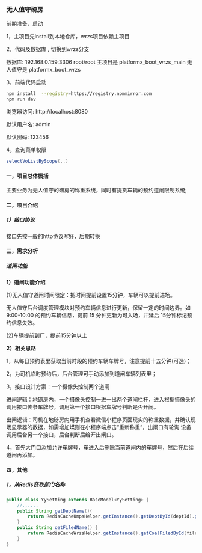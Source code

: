 ### **无人值守磅房**



前期准备，启动

1，主项目先install到本地仓库，wrzs项目依赖主项目

2，代码及数据库 , 切换到wrzs分支

 数据库: 192.168.0.159:3306  root/root
主项目是 platformx_boot_wrzs_main
无人值守是 platformx_boot_wrzs   

3，前端代码启动

```bash
npm install  --registry=https://registry.npmmirror.com  
npm run dev
```

浏览器访问:  http://localhost:8080

默认用户名: admin

默认密码: 123456

4，查询菜单权限

```java
selectVoListByScope(..)
```



#### 一，项目总体概括

主要业务为无人值守的磅房的称重系统，同时有提货车辆的预约道闸限制系统;

#### 二，项目介绍

 

##### 1）接口协议

接口先按一般的http协议写好，后期转换

 

#### 三，需求分析

##### 道闸功能

**1）道闸功能介绍**

(1)无人值守道闸时间限定：把时间提前设置15分钟，车辆可以提前进场。

无人值守后台调度管理模块对预约车辆信息进行更新，保留一定的时间边界。如 9:00-10:00 的预约车辆信息，提前 15 分钟更新为可入场，并延后 15分钟标记预约信息失效。

(2)车辆提前到厂，提前15分钟以上

**2）相关思路**

1，从每日预约表里获取当前时段的预约车辆车牌号，注意提前十五分钟(可选)；

2，为司机临时预约后，后台管理可手动添加到道闸车辆列表里；

3，接口设计方案：一个摄像头控制两个道闸

进闸逻辑：地磅房内，一个摄像头控制一进一出两个道闸栏杆，进入根据摄像头的调用接口传参车牌号，调用第一个接口根据车牌号判断是否开闸。

出闸逻辑：司机在地磅房内用手机查看微信小程序页面现实的称重数据，并确认现场显示器的数据，如需增加煤则在小程序端点击“重新称重”，出闸口有轮询 设备调用后台另一个接口，后台判断后给开出闸口。

4，首先大门口添加允许车牌号，车进入后删除当前道闸内的车牌号，然后在后续道闸再添加。

#### 四，其他

##### 1，从Redis获取部门名称

```java
public class YySetting extends BaseModel<YySetting> {
	//......
    public String getDeptName(){
        return RedisCacheUmpsHelper.getInstance().getDeptById(deptId).getName();
    }
    public String getFiledName() {
        return RedisCacheWrzsHelper.getInstance().getCoalFiledById(filedId).getName();
    }
}
```

